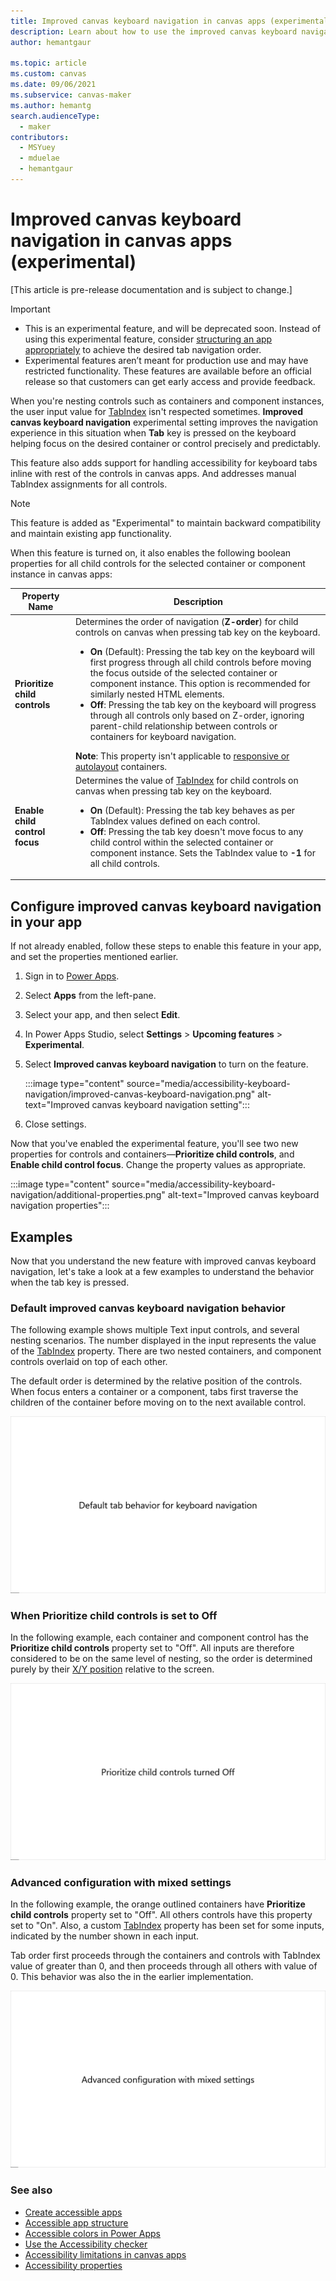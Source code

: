 ```yaml
---
title: Improved canvas keyboard navigation in canvas apps (experimental)
description: Learn about how to use the improved canvas keyboard navigation experience for better accessibility.
author: hemantgaur

ms.topic: article
ms.custom: canvas
ms.date: 09/06/2021
ms.subservice: canvas-maker
ms.author: hemantg
search.audienceType:
  - maker
contributors:
  - MSYuey
  - mduelae
  - hemantgaur
---
```


# Improved canvas keyboard navigation in canvas apps (experimental)

[This article is pre-release documentation and is subject to change.]

> [!IMPORTANT]
> - This is an experimental feature, and will be deprecated soon. Instead of using this experimental feature, consider [structuring an app appropriately](accessible-apps-structure.md#logical-control-order) to achieve the desired tab navigation order.
> - Experimental features aren’t meant for production use and may have restricted functionality. These features are available before an official release so that customers can get early access and provide feedback.

When you're nesting controls such as containers and component instances, the user input value for [TabIndex](controls/properties-accessibility.md#tabindex) isn't respected sometimes. **Improved canvas keyboard navigation** experimental setting improves the navigation experience in this situation when **Tab** key is pressed on the keyboard helping focus on the desired container or control precisely and predictably.

This feature also adds support for handling accessibility for keyboard tabs inline with rest of the controls in canvas apps. And addresses manual TabIndex assignments for all controls.

> [!NOTE]
> This feature is added as "Experimental" to maintain backward compatibility and maintain existing app functionality.

When this feature is turned on, it also enables the following boolean properties for all child controls for the selected container or component instance in canvas apps:

| Property Name | Description |
| - | - |
| **Prioritize child controls** | Determines the order of navigation (**Z-order**) for child controls on canvas when pressing tab key on the keyboard. <ul> <li> **On** (Default): Pressing the tab key on the keyboard will first progress through all child controls before moving the focus outside of the selected container or component instance. This option is recommended for similarly nested HTML elements. </li> <li> **Off**: Pressing the tab key on the keyboard will progress through all controls only based on Z-order, ignoring parent-child relationship between controls or containers for keyboard navigation. </li> </ul> **Note**: This property isn't applicable to [responsive or autolayout](create-responsive-layout.md) containers. |
| **Enable child control focus** | Determines the value of [TabIndex](controls/properties-accessibility.md#tabindex) for child controls on canvas when pressing tab key on the keyboard. <ul> <li> **On** (Default): Pressing the tab key behaves as per TabIndex values defined on each control. </li> <li> **Off**: Pressing the tab key doesn't move focus to any child control within the selected container or component instance. Sets the TabIndex value to **-1** for all child controls. </li> </ul> |

## Configure improved canvas keyboard navigation in your app

If not already enabled, follow these steps to enable this feature in your app, and set the properties mentioned earlier.

1. Sign in to [Power Apps](https://make.poweraps.com).

1. Select **Apps** from the left-pane.

1. Select your app, and then select **Edit**.

1. In Power Apps Studio, select **Settings** > **Upcoming features** > **Experimental**.

1. Select **Improved canvas keyboard navigation** to turn on the feature.

    :::image type="content" source="media/accessibility-keyboard-navigation/improved-canvas-keyboard-navigation.png" alt-text="Improved canvas keyboard navigation setting":::

1. Close settings.

Now that you've enabled the experimental feature, you'll see two new properties for controls and containers&mdash;**Prioritize child controls**, and **Enable child control focus**. Change the property values as appropriate.

:::image type="content" source="media/accessibility-keyboard-navigation/additional-properties.png" alt-text="Improved canvas keyboard navigation properties":::

## Examples

Now that you understand the new feature with improved canvas keyboard navigation, let's take a look at a few examples to understand the behavior when the tab key is pressed.

### Default improved canvas keyboard navigation behavior

The following example shows multiple Text input controls, and several nesting scenarios. The number displayed in the input represents the value of the [TabIndex](controls/properties-accessibility.md#tabindex) property. There are two nested containers, and component controls overlaid on top of each other.

The default order is determined by the relative position of the controls. When focus enters a container or a component, tabs first traverse the children of the container before moving on to the next available control.

![Default behavior of the app](media\accessibility-keyboard-navigation\default-behavior.gif)

### When Prioritize child controls is set to Off

In the following example, each container and component control has the **Prioritize child controls** property set to "Off". All inputs are therefore considered to be on the same level of nesting, so the order is determined purely by their [X/Y position](controls/properties-size-location.md#position) relative to the screen.

![Don't prioritize child controls](media\accessibility-keyboard-navigation\child-control-priority.gif)

### Advanced configuration with mixed settings

In the following example, the orange outlined containers have **Prioritize child controls** property set to "Off". All others controls have this property set to "On". Also, a custom [TabIndex](controls/properties-accessibility.md#tabindex) property has been set for some inputs, indicated by the number shown in each input.

Tab order first proceeds through the containers and controls with TabIndex value of greater than 0, and then proceeds through all others with value of 0. This behavior was also the in the earlier implementation.

![Advanced configuration with mixed settings](media\accessibility-keyboard-navigation\hybrid-configuration.gif)

### See also

- [Create accessible apps](accessible-apps.md)
- [Accessible app structure](accessible-apps-structure.md)
- [Accessible colors in Power Apps](accessible-apps-color.md)
- [Use the Accessibility checker](accessibility-checker.md)
- [Accessibility limitations in canvas apps](accessible-apps-limitations.md)
- [Accessibility properties](controls/properties-accessibility.md)
